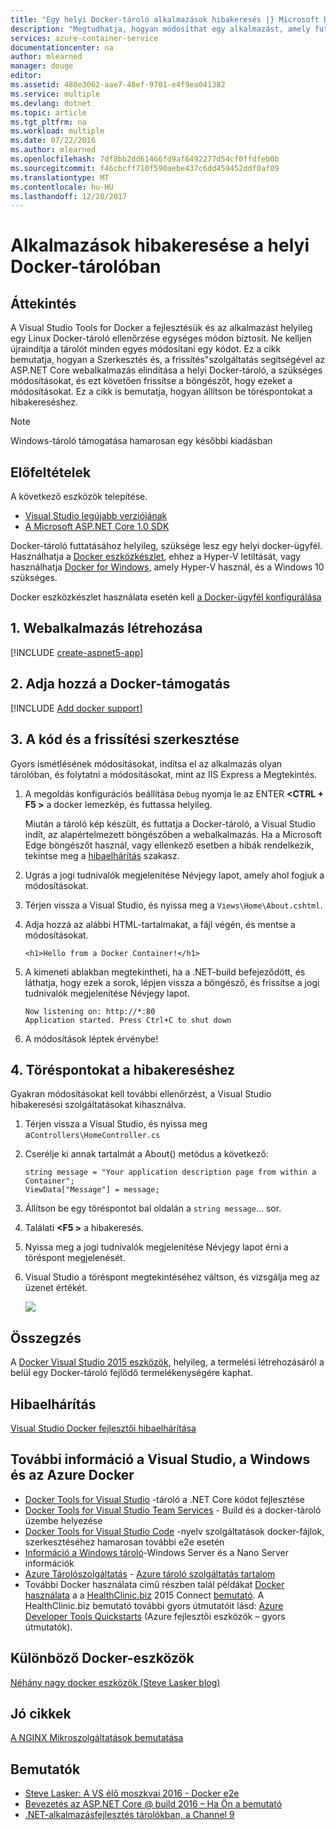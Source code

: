 ```yaml
---
title: "Egy helyi Docker-tároló alkalmazások hibakeresés |} Microsoft Docs"
description: "Megtudhatja, hogyan módosíthat egy alkalmazást, amely futtatja a helyi Docker-tároló, a tároló keresztül szerkesztési és frissítési frissítse és adja meg a töréspontokat hibakeresés"
services: azure-container-service
documentationcenter: na
author: mlearned
manager: douge
editor: 
ms.assetid: 480e3062-aae7-48ef-9701-e4f9ea041382
ms.service: multiple
ms.devlang: dotnet
ms.topic: article
ms.tgt_pltfrm: na
ms.workload: multiple
ms.date: 07/22/2016
ms.author: mlearned
ms.openlocfilehash: 7df8bb2dd61466fd9af6492277d54cf0ffdfeb0b
ms.sourcegitcommit: f46cbcff710f590aebe437c6dd459452ddf0af09
ms.translationtype: MT
ms.contentlocale: hu-HU
ms.lasthandoff: 12/20/2017
---
```

# <a name="debugging-apps-in-a-local-docker-container"></a>Alkalmazások hibakeresése a helyi Docker-tárolóban
## <a name="overview"></a>Áttekintés
A Visual Studio Tools for Docker a fejlesztésük és az alkalmazást helyileg egy Linux Docker-tároló ellenőrzése egységes módon biztosít.
Ne kelljen újraindítja a tárolót minden egyes módosítani egy kódot.
Ez a cikk bemutatja, hogyan a Szerkesztés és, a frissítés"szolgáltatás segítségével az ASP.NET Core webalkalmazás elindítása a helyi Docker-tároló, a szükséges módosításokat, és ezt követően frissítse a böngészőt, hogy ezeket a módosításokat.
Ez a cikk is bemutatja, hogyan állítson be töréspontokat a hibakereséshez.

> [!NOTE]
> Windows-tároló támogatása hamarosan egy későbbi kiadásban
>
>

## <a name="prerequisites"></a>Előfeltételek
A következő eszközök telepítése.

* [Visual Studio legújabb verziójának](https://www.visualstudio.com/downloads/)
* [A Microsoft ASP.NET Core 1.0 SDK](https://go.microsoft.com/fwlink/?LinkID=809122)

Docker-tároló futtatásához helyileg, szüksége lesz egy helyi docker-ügyfél.
Használhatja a [Docker eszközkészlet](https://www.docker.com/products/docker-toolbox), ehhez a Hyper-V letiltását, vagy használhatja [Docker for Windows](https://www.docker.com/get-docker), amely Hyper-V használ, és a Windows 10 szükséges.

Docker eszközkészlet használata esetén kell [a Docker-ügyfél konfigurálása](vs-azure-tools-docker-setup.md)

## <a name="1-create-a-web-app"></a>1. Webalkalmazás létrehozása
[!INCLUDE [create-aspnet5-app](../includes/create-aspnet5-app.md)]

## <a name="2-add-docker-support"></a>2. Adja hozzá a Docker-támogatás
[!INCLUDE [Add docker support](../includes/vs-azure-tools-docker-add-docker-support.md)]

## <a name="3-edit-your-code-and-refresh"></a>3. A kód és a frissítési szerkesztése
Gyors ismétlésének módosításokat, indítsa el az alkalmazás olyan tárolóban, és folytatni a módosításokat, mint az IIS Express a Megtekintés.

1. A megoldás konfigurációs beállítása `Debug` nyomja le az ENTER  **&lt;CTRL + F5 >** a docker lemezkép, és futtassa helyileg.

    Miután a tároló kép készült, és futtatja a Docker-tároló, a Visual Studio indít, az alapértelmezett böngészőben a webalkalmazás.
    Ha a Microsoft Edge böngészőt használ, vagy ellenkező esetben a hibák rendelkezik, tekintse meg a [hibaelhárítás](vs-azure-tools-docker-troubleshooting-docker-errors.md) szakasz.
2. Ugrás a jogi tudnivalók megjelenítése Névjegy lapot, amely ahol fogjuk a módosításokat.
3. Térjen vissza a Visual Studio, és nyissa meg a `Views\Home\About.cshtml`.
4. Adja hozzá az alábbi HTML-tartalmakat, a fájl végén, és mentse a módosításokat.

    ```
    <h1>Hello from a Docker Container!</h1>
    ```
5. A kimeneti ablakban megtekintheti, ha a .NET-build befejeződött, és láthatja, hogy ezek a sorok, lépjen vissza a böngésző, és frissítse a jogi tudnivalók megjelenítése Névjegy lapot.

   ```
   Now listening on: http://*:80
   Application started. Press Ctrl+C to shut down
   ```
6. A módosítások léptek érvénybe!

## <a name="4-debug-with-breakpoints"></a>4. Töréspontokat a hibakereséshez
Gyakran módosításokat kell további ellenőrzést, a Visual Studio hibakeresési szolgáltatásokat kihasználva.

1. Térjen vissza a Visual Studio, és nyissa meg a`Controllers\HomeController.cs`
2. Cserélje ki annak tartalmát a About() metódus a következő:

   ```
   string message = "Your application description page from within a Container";
   ViewData["Message"] = message;
   ````
3. Állítson be egy töréspontot bal oldalán a `string message`... sor.
4. Találati  **&lt;F5 >** a hibakeresés.
5. Nyissa meg a jogi tudnivalók megjelenítése Névjegy lapot érni a töréspont megjelenését.
6. Visual Studio a töréspont megtekintéséhez váltson, és vizsgálja meg az üzenet értékét.

   ![][2]

## <a name="summary"></a>Összegzés
A [Docker Visual Studio 2015 eszközök](https://aka.ms/DockerToolsForVS), helyileg, a termelési létrehozásáról a belül egy Docker-tároló fejlődő termelékenységére kaphat.

## <a name="troubleshooting"></a>Hibaelhárítás
[Visual Studio Docker fejlesztői hibaelhárítása](vs-azure-tools-docker-troubleshooting-docker-errors.md)

## <a name="more-about-docker-with-visual-studio-windows-and-azure"></a>További információ a Visual Studio, a Windows és az Azure Docker
* [Docker Tools for Visual Studio](http://aka.ms/dockertoolsforvs) -tároló a .NET Core kódot fejlesztése
* [Docker Tools for Visual Studio Team Services](http://aka.ms/dockertoolsforvsts) - Build és a docker-tároló üzembe helyezése
* [Docker Tools for Visual Studio Code](http://aka.ms/dockertoolsforvscode) -nyelv szolgáltatások docker-fájlok, szerkesztéséhez hamarosan további e2e esetén
* [Információ a Windows tároló](http://aka.ms/containers)-Windows Server és a Nano Server információk
* [Azure Tárolószolgáltatás](https://azure.microsoft.com/services/container-service/) - [Azure tároló szolgáltatás tartalom](http://aka.ms/AzureContainerService)
* További Docker használata című részben talál példákat [Docker használata](https://github.com/Microsoft/HealthClinic.biz/wiki/Working-with-Docker) a a [HealthClinic.biz](https://github.com/Microsoft/HealthClinic.biz) 2015 Connect [bemutató](https://blogs.msdn.microsoft.com/visualstudio/2015/12/08/connectdemos-2015-healthclinic-biz/). A HealthClinic.biz bemutató további gyors útmutatóit lásd: [Azure Developer Tools Quickstarts](https://github.com/Microsoft/HealthClinic.biz/wiki/Azure-Developer-Tools-Quickstarts) (Azure fejlesztői eszközök – gyors útmutatók).

## <a name="various-docker-tools"></a>Különböző Docker-eszközök
[Néhány nagy docker eszközök (Steve Lasker blog)](https://blogs.msdn.microsoft.com/stevelasker/2016/03/25/some-great-docker-tools/)

## <a name="good-articles"></a>Jó cikkek
[A NGINX Mikroszolgáltatások bemutatása](https://www.nginx.com/blog/introduction-to-microservices/)

## <a name="presentations"></a>Bemutatók
* [Steve Lasker: A VS élő moszkvai 2016 - Docker e2e](https://github.com/SteveLasker/Presentations/blob/master/VSLive2016/Vegas/)
* [Bevezetés az ASP.NET Core @ build 2016 – Ha Ön a bemutató](https://channel9.msdn.com/Events/Build/2016/B810)
* [.NET-alkalmazásfejlesztés tárolókban, a Channel 9](https://blogs.msdn.microsoft.com/stevelasker/2016/02/19/developing-asp-net-apps-in-docker-containers/)

[2]: ./media/vs-azure-tools-docker-edit-and-refresh/breakpoint.png
